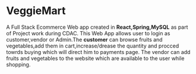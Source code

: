 # VeggieMart
A Full Stack Ecommerce Web app created in **React,Spring,MySQL** as part of Project work during CDAC.
This Web App allows user to login as customer,vendor or Admin.The **customer** can browse fruits and vegetables,add them in cart,increase/drease the quantity and procced towrds 
buying which will direct him to payments page.
The vendor can add fruits and vegetables to the website which are available to the user while shopping.

